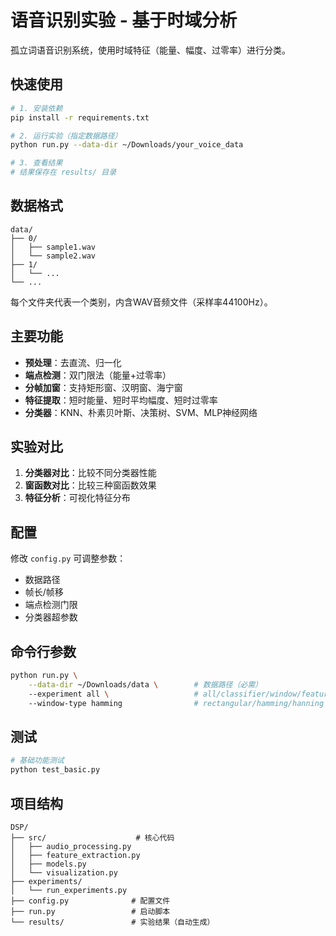 # 语音识别实验 - 基于时域分析

孤立词语音识别系统，使用时域特征（能量、幅度、过零率）进行分类。

## 快速使用

```bash
# 1. 安装依赖
pip install -r requirements.txt

# 2. 运行实验（指定数据路径）
python run.py --data-dir ~/Downloads/your_voice_data

# 3. 查看结果
# 结果保存在 results/ 目录
```

## 数据格式

```
data/
├── 0/
│   ├── sample1.wav
│   └── sample2.wav
├── 1/
│   └── ...
└── ...
```

每个文件夹代表一个类别，内含WAV音频文件（采样率44100Hz）。

## 主要功能

- **预处理**：去直流、归一化
- **端点检测**：双门限法（能量+过零率）
- **分帧加窗**：支持矩形窗、汉明窗、海宁窗
- **特征提取**：短时能量、短时平均幅度、短时过零率
- **分类器**：KNN、朴素贝叶斯、决策树、SVM、MLP神经网络

## 实验对比

1. **分类器对比**：比较不同分类器性能
2. **窗函数对比**：比较三种窗函数效果
3. **特征分析**：可视化特征分布

## 配置

修改 `config.py` 可调整参数：
- 数据路径
- 帧长/帧移
- 端点检测门限
- 分类器超参数

## 命令行参数

```bash
python run.py \
    --data-dir ~/Downloads/data \        # 数据路径（必需）
    --experiment all \                   # all/classifier/window/feature
    --window-type hamming                # rectangular/hamming/hanning
```

## 测试

```bash
# 基础功能测试
python test_basic.py
```

## 项目结构

```
DSP/
├── src/                    # 核心代码
│   ├── audio_processing.py
│   ├── feature_extraction.py
│   ├── models.py
│   └── visualization.py
├── experiments/
│   └── run_experiments.py
├── config.py              # 配置文件
├── run.py                 # 启动脚本
└── results/               # 实验结果（自动生成）
```

